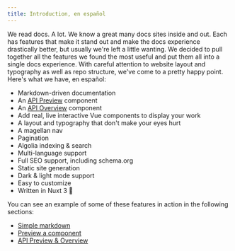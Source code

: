 ```yaml
---
title: Introduction, en español
---
```


We read docs. A lot. We know a great many docs sites inside and out. Each has features that make it stand out and make the docs experience drastically better, but usually we're left a little wanting. We decided to pull together all the features we found the most useful and put them all into a single docs experience. With careful attention to website layout and typography as well as repo structure, we've come to a pretty happy point. Here's what we have, en español:

- Markdown-driven documentation
- An [API Preview](/api-sample/introduction) component
- An [API Overview](/api-sample/introduction) component
- Add real, live interactive Vue components to display your work
- A layout and typography that don't make your eyes hurt
- A magellan nav
- Pagination
- Algolia indexing & search
- Multi-language support
- Full SEO support, including schema.org
- Static site generation
- Dark & light mode support
- Easy to customize
- Written in Nuxt 3 💪

You can see an example of some of these features in action in the following sections:

- [Simple markdown](/content-sample/simple-markdown)
- [Preview a component](/content-sample/preview-a-component)
- [API Preview & Overview](/api-sample/introduction)
